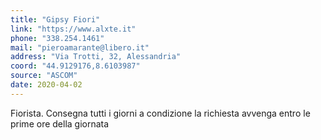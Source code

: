 ```yaml
---
title: "Gipsy Fiori"
link: "https://www.alxte.it"
phone: "338.254.1461"
mail: "pieroamarante@libero.it"
address: "Via Trotti, 32, Alessandria"
coord: "44.9129176,8.6103987"
source: "ASCOM"
date: 2020-04-02
---
```


Fiorista. Consegna tutti i giorni a condizione la richiesta avvenga entro le prime ore della giornata
